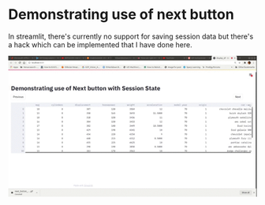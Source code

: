 # Demonstrating use of next button

In streamlit, there's currently no support for saving session data but there's a hack which can be implemented that I have done here.

![](./streamlit-display_df-2021-02-04-17-02-21.gif)
